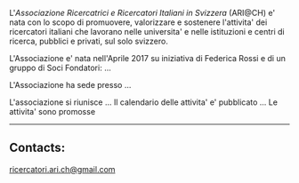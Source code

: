 
L'*Associazione Ricercatrici e Ricercatori Italiani in Svizzera* (ARI@CH) e' nata con lo scopo di promuovere, valorizzare e sostenere l'attivita' dei ricercatori italiani che lavorano nelle universita' e nelle istituzioni e centri di ricerca, pubblici e privati, sul solo svizzero.

L'Associazione e' nata nell'Aprile 2017 su iniziativa di Federica Rossi e di un gruppo di Soci Fondatori: ...

L'Associazione ha sede presso ...

L'associazione si riunisce ... 
Il calendario delle attivita' e' pubblicato ... Le attivita' sono promosse

----

## Contacts:

[ricercatori.ari.ch@gmail.com](mailto:ricercatori.ari.ch@gmail.com)

